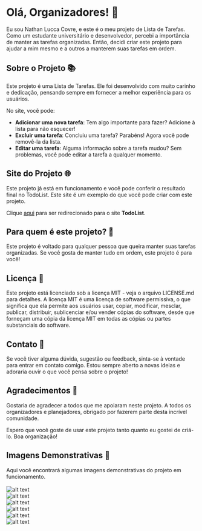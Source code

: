 # Olá, Organizadores! 📝

Eu sou Nathan Lucca Covre, e este é o meu projeto de Lista de Tarefas. Como um estudante universitário e desenvolvedor, percebi a importância de manter as tarefas organizadas. Então, decidi criar este projeto para ajudar a mim mesmo e a outros a manterem suas tarefas em ordem.

## Sobre o Projeto 📚

Este projeto é uma Lista de Tarefas. Ele foi desenvolvido com muito carinho e dedicação, pensando sempre em fornecer a melhor experiência para os usuários.

No site, você pode:

- **Adicionar uma nova tarefa**: Tem algo importante para fazer? Adicione à lista para não esquecer!
- **Excluir uma tarefa**: Concluiu uma tarefa? Parabéns! Agora você pode removê-la da lista.
- **Editar uma tarefa**: Alguma informação sobre a tarefa mudou? Sem problemas, você pode editar a tarefa a qualquer momento.

## Site do Projeto 🌐

Este projeto já está em funcionamento e você pode conferir o resultado final no TodoList. Este site é um exemplo do que você pode criar com este projeto.

Clique <a href="http://www.todolist.byethost32.com/index.php" target="_blank">aqui</a> para ser redirecionado para o site **TodoList**.

## Para quem é este projeto? 👥

Este projeto é voltado para qualquer pessoa que queira manter suas tarefas organizadas. Se você gosta de manter tudo em ordem, este projeto é para você!

## Licença 📄

Este projeto está licenciado sob a licença MIT - veja o arquivo LICENSE.md para detalhes. A licença MIT é uma licença de software permissiva, o que significa que ela permite aos usuários usar, copiar, modificar, mesclar, publicar, distribuir, sublicenciar e/ou vender cópias do software, desde que forneçam uma cópia da licença MIT em todas as cópias ou partes substanciais do software.

## Contato 📧

Se você tiver alguma dúvida, sugestão ou feedback, sinta-se à vontade para entrar em contato comigo. Estou sempre aberto a novas ideias e adoraria ouvir o que você pensa sobre o projeto!

## Agradecimentos 💖

Gostaria de agradecer a todos que me apoiaram neste projeto. A todos os organizadores e planejadores, obrigado por fazerem parte desta incrível comunidade.

Espero que você goste de usar este projeto tanto quanto eu gostei de criá-lo. Boa organização!

## Imagens Demonstrativas 📸

Aqui você encontrará algumas imagens demonstrativas do projeto em funcionamento.<br><br>
![alt text](https://media.discordapp.net/attachments/1086113858369896478/1218032266773659738/image.png?ex=66062ff2&is=65f3baf2&hm=09cdf907ec2e870a7ca6cff54f19cf90628c9307042dedc0cbc9069d1cbd092b&=&format=webp&quality=lossless&width=1440&height=652 "Página Inicial")<br>
![alt text](https://media.discordapp.net/attachments/1086113858369896478/1218032267235037284/image.png?ex=66062ff2&is=65f3baf2&hm=a90dba5ae5e2a4e20b57dc337039e331b2f6fdfa2a4428a7dff39f8cd6a704b4&=&format=webp&quality=lossless&width=1440&height=652 "Página 'Tarefas Pendentes'")<br>
![alt text](https://media.discordapp.net/attachments/1086113858369896478/1218032267587489813/image.png?ex=66062ff2&is=65f3baf2&hm=5f7c46ddc6dd4ac2bd8168a6c8b32370c89d8add1cf23ea52f9a2369a09a9ad2&=&format=webp&quality=lossless&width=1440&height=652 "Página 'Nova Tarefa'")<br>
![alt text](https://media.discordapp.net/attachments/1086113858369896478/1218032267906125934/image.png?ex=66062ff2&is=65f3baf2&hm=c0fd7fe00100c05d757337290152cb9562a8b3bb5a75e6d57562e0ead5e49475&=&format=webp&quality=lossless&width=1440&height=652 "Página 'Nova Tarefa 2'")<br>
![alt text](https://media.discordapp.net/attachments/1086113858369896478/1218032268220829766/image.png?ex=66062ff2&is=65f3baf2&hm=6de3f8ecfed827a8ba2cf30f28774cb961fe9d96de14e546a914b69f99a68a79&=&format=webp&quality=lossless&width=1440&height=652 "Página 'Tarefa Adicionada'")<br>
![alt text](https://media.discordapp.net/attachments/1086113858369896478/1218032268581404672/image.png?ex=66062ff2&is=65f3baf2&hm=e4ca289644ac64ec70f488a57ce0b5b9b51221637f27d820e62ce776e4544120&=&format=webp&quality=lossless&width=1440&height=652 "Página 'Página Inicial Atualizada'")<br>
